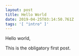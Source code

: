 ```yaml
---
layout: post
title: Hello World
date: 2019-04-25T03:14:50.761Z
tags: '[ "intro" ]'
---
```

Hello world, 

This is the obligatory first post.

